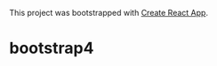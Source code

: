 This project was bootstrapped with [Create React App](https://github.com/facebookincubator/create-react-app).

# bootstrap4 

